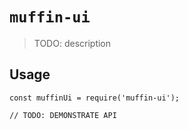 # `muffin-ui`

> TODO: description

## Usage

```
const muffinUi = require('muffin-ui');

// TODO: DEMONSTRATE API
```
